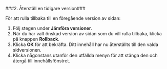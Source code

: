 ###2. Återställ en tidigare version###

För att rulla tillbaka till en föregående version av sidan: 

1. Följ stegen under **Jämföra versioner**. 
2. När du har valt önskad version av sidan som du vill rulla tillbaka, klicka på knappen **Rollback**. 
3. Klicka **OK** för att bekräfta. Ditt innehåll har nu återställts till den valda sidversionen. 
4. Klicka någonstans utanför den utfällda menyn för att stänga den och återgå till innehållsfönstret.